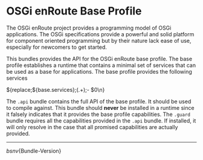# OSGi enRoute Base Profile

The OSGi enRoute project provides a programming model of OSGi applications. The OSGi specifications provide a powerful and solid platform for component oriented programming but by their nature lack ease of use, especially for newcomers to get started.

This bundles provides the API for the OSGi enRoute base profile. The base profile establishes a runtime that contains a minimal set of services that can be used as a base for applications. The base profile provides the following services

${replace;${base.services};(.+);- $0\\n}

The `.api` bundle contains the full API of the base profile. It should be used to compile against. This bundle should **never** be installed in a runtime since it falsely indicates that it provides the base profile capabilities. The `.guard` bundle requires all the capabilities provided in the `.api` bundle. If installed, it will only resolve in the case that all promised capabilities are actually provided.

----
${bsn} v${Bundle-Version} 
